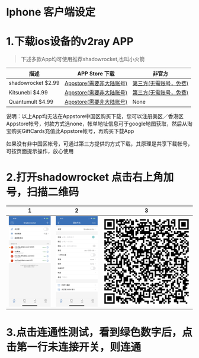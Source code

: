 # Iphone 客户端设定

# 1.下载ios设备的v2ray APP

> 下述多款App均可使用推荐shadowrocket,也叫小火箭

| 描述 | APP Store 下载 | 非官方 |
| ------ | ------ | ------ |
| shadowrocket $2.99 | [Appstore(需要非大陆账号)](https://itunes.apple.com/us/app/shadowrocket/id932747118?mt=8)| [第三方(无需账号，免费)](https://free.shadowrocket.online/)|
| Kitsunebi $4.99 | [Appstore(需要非大陆账号)](https://itunes.apple.com/us/app/kitsunebi-proxy-utility/id1446584073?mt=8)| [第三方(无需账号，免费)](https://apps.kitsunebi.online/)|
| Quantumult $4.99| [Appstore(需要非大陆账号)](https://itunes.apple.com/us/app/quantumult/id1252015438?mt=8)| None |

说明：以上App均无法在Appstore中国区购买下载，您可以注册美区／香港区Appstore帐号，付款方式选none，帐单地址信息可于google地图获取，然后从淘宝购买GiftCards充值此Appstore帐号，再购买下载App

如果没有非中国区帐号，可通过第三方提供的方式下载，其原理是共享下载帐号，可按页面提示操作，放心使用

# 2.打开shadowrocket 点击右上角加号，扫描二维码

| 1 | 2 | 3 |
| ------ | ------ | ------ |
| ![](../images/iphone/1.png) | ![](../images/iphone/2.png) | ![](../images/iphone/3.png) |


# 3.点击连通性测试，看到绿色数字后，点击第一行未连接开关，则连通



